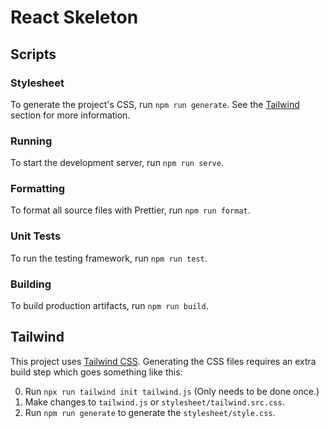 # React Skeleton

## Scripts

### Stylesheet

To generate the project's CSS, run `npm run generate`. See the
[Tailwind](#tailwind) section for more information.

### Running

To start the development server, run `npm run serve`.

### Formatting

To format all source files with Prettier, run `npm run format`.

### Unit Tests

To run the testing framework, run `npm run test`.

### Building

To build production artifacts, run `npm run build`.

## Tailwind

This project uses [Tailwind CSS](https://tailwindcss.com/docs). Generating the
CSS files requires an extra build step which goes something like this:

0. Run `npx run tailwind init tailwind.js` (Only needs to be done once.)
1. Make changes to `tailwind.js` or `stylesheet/tailwind.src.css`.
2. Run `npm run generate` to generate the `stylesheet/style.css`.
